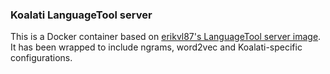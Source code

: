 ### Koalati LanguageTool server

This is a Docker container based on [erikvl87's LanguageTool server image](https://hub.docker.com/r/erikvl87/languagetool).
It has been wrapped to include ngrams, word2vec and Koalati-specific configurations.
